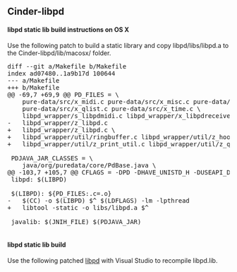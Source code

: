 Cinder-libpd
------------

#### libpd static lib build instructions on OS X

Use the following patch to build a static library and copy libpd/libs/libpd.a
to the Cinder-libpd/lib/macosx/ folder.

<pre>
diff --git a/Makefile b/Makefile
index ad07480..1a9b17d 100644
--- a/Makefile
+++ b/Makefile
@@ -69,7 +69,9 @@ PD_FILES = \
 	pure-data/src/x_midi.c pure-data/src/x_misc.c pure-data/src/x_net.c \
 	pure-data/src/x_qlist.c pure-data/src/x_time.c \
 	libpd_wrapper/s_libpdmidi.c libpd_wrapper/x_libpdreceive.c \
-	libpd_wrapper/z_libpd.c 
+	libpd_wrapper/z_libpd.c \
+	libpd_wrapper/util/ringbuffer.c libpd_wrapper/util/z_hook_util.c \
+	libpd_wrapper/util/z_print_util.c libpd_wrapper/util/z_queued.c
 
 PDJAVA_JAR_CLASSES = \
 	java/org/puredata/core/PdBase.java \
@@ -103,7 +105,7 @@ CFLAGS = -DPD -DHAVE_UNISTD_H -DUSEAPI_DUMMY -I./pure-data/src \
 libpd: $(LIBPD)
 
 $(LIBPD): ${PD_FILES:.c=.o}
-	$(CC) -o $(LIBPD) $^ $(LDFLAGS) -lm -lpthread 
+	libtool -static -o libs/libpd.a $^
 
 javalib: $(JNIH_FILE) $(PDJAVA_JAR)
 
</pre>

#### libpd static lib build

Use the following patched [libpd](https://github.com/bgbotond/libpd) with
Visual Studio to recompile libpd.lib.

